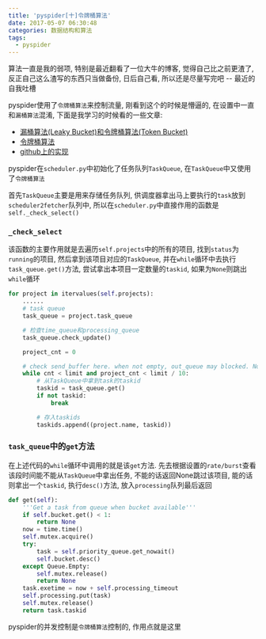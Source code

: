 ```yaml
---
title: 'pyspider[十]令牌桶算法'
date: 2017-05-07 06:30:48
categories: 数据结构和算法
tags:
  - pyspider
---
```


算法一直是我的弱项, 特别是最近翻看了一位大牛的博客, 觉得自己比之前更渣了, 反正自己这么渣写的东西只当做备份, 日后自己看, 所以还是尽量写完吧 -- 最近的自我吐槽

pyspider使用了`令牌桶算法`来控制流量, 刚看到这个的时候是懵逼的, 在设置中一直和`漏桶算法`混淆, 下面是我学习的时候看的一些文章:
- [漏桶算法(Leaky Bucket)和令牌桶算法(Token Bucket)](http://www.javaranger.com/archives/1769)
- [令牌桶算法](http://ju.outofmemory.cn/entry/102231)
- [github上的实现](https://github.com/titan-web/rate-limit)

pyspider在`scheduler.py`中初始化了任务队列`TaskQueue`, 在`TaskQueue`中又使用了`令牌桶算法`

首先`TaskQueue`主要是用来存储任务队列, 供调度器拿出马上要执行的`task`放到`scheduler2fetcher`队列中, 所以在`scheduler.py`中直接作用的函数是`self._check_select()`

<!--more-->

### `_check_select`
该函数的主要作用就是去遍历`self.projects`中的所有的项目, 找到`status`为`running`的项目, 然后拿到该项目对应的`TaskQueue`, 并在`while`循环中去执行`task_queue.get()`方法, 尝试拿出本项目一定数量的`taskid`, 如果为`None`则跳出`while`循环
```python
for project in itervalues(self.projects):
    ......
    # task queue
    task_queue = project.task_queue

    # 检查time_queue和processing_queue
    task_queue.check_update()

    project_cnt = 0

    # check send_buffer here. when not empty, out_queue may blocked. Not sending tasks
    while cnt < limit and project_cnt < limit / 10:
        # 从TaskQueue中拿到task的taskid
        taskid = task_queue.get()
        if not taskid:
            break

        # 存入taskids
        taskids.append((project.name, taskid))
```

### `task_queue`中的`get`方法
在上述代码的`while`循环中调用的就是该`get`方法. 先去根据设置的`rate/burst`查看该段时间能不能从`TaskQueue`中拿出任务, 不能的话返回None跳过该项目, 能的话则拿出一个`taskid`, 执行`desc()`方法, 放入`processing`队列最后返回
```python
def get(self):
    '''Get a task from queue when bucket available'''
    if self.bucket.get() < 1:
        return None
    now = time.time()
    self.mutex.acquire()
    try:
        task = self.priority_queue.get_nowait()
        self.bucket.desc()
    except Queue.Empty:
        self.mutex.release()
        return None
    task.exetime = now + self.processing_timeout
    self.processing.put(task)
    self.mutex.release()
    return task.taskid
```
pyspider的并发控制是`令牌桶算法`控制的, 作用点就是这里

